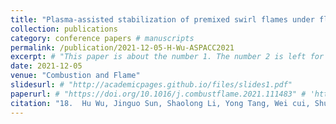 ```yaml
---
title: "Plasma-assisted stabilization of premixed swirl flames under flow pulsations"
collection: publications
category: conference papers # manuscripts
permalink: /publication/2021-12-05-H-Wu-ASPACC2021
excerpt: # "This paper is about the number 1. The number 2 is left for future work."
date: 2021-12-05
venue: "Combustion and Flame"
slidesurl: # "http://academicpages.github.io/files/slides1.pdf"
paperurl: # "https://doi.org/10.1016/j.combustflame.2021.111483" # 'http://academicpages.github.io/files/paper1.pdf'
citation: "18.	Hu Wu, Jinguo Sun, Shaolong Li, Yong Tang, Wei cui, Shuiqing Li*. Plasma-assisted stabilization of premixed swirl flames under flow pulsations, <i>13th Asia-Pacific Conference on Combustion</i>, Abu Dhabi, United Arab Emirates, 2021." #"Your Name, You. (2009). &quot;Paper Title Number 1.&quot; <i>Journal 1</i>. 1(1)."
---
```


<!-- The contents above will be part of a list of publications, if the user clicks the link for the publication than the contents of section will be rendered as a full page, allowing you to provide more information about the paper for the reader. When publications are displayed as a single page, the contents of the above "citation" field will automatically be included below this section in a smaller font.
 -->
